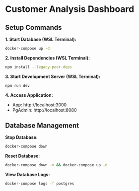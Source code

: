 # Customer Analysis Dashboard

## Setup Commands

**1. Start Database (WSL Terminal):**
```bash
docker-compose up -d
```

**2. Install Dependencies (WSL Terminal):**
```bash
npm install --legacy-peer-deps
```

**3. Start Development Server (WSL Terminal):**
```bash
npm run dev
```

**4. Access Application:**
- App: http://localhost:3000
- PgAdmin: http://localhost:8080

## Database Management

**Stop Database:**
```bash
docker-compose down
```

**Reset Database:**
```bash
docker-compose down -v && docker-compose up -d
```

**View Database Logs:**
```bash
docker-compose logs -f postgres
```